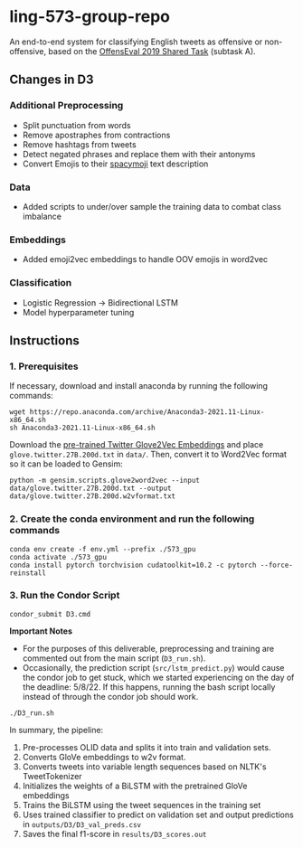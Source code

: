 # ling-573-group-repo
An end-to-end system for classifying English tweets as offensive or non-offensive, based on the [OffensEval 2019 Shared Task](https://sites.google.com/site/offensevalsharedtask/offenseval2019) (subtask A).

## Changes in D3

### Additional Preprocessing
- Split punctuation from words
- Remove apostraphes from contractions
- Remove hashtags from tweets
- Detect negated phrases and replace them with their antonyms
- Convert Emojis to their [spacymoji](https://spacy.io/universe/project/spacymoji) text description

### Data
- Added scripts to under/over sample the training data to combat class imbalance

### Embeddings
- Added emoji2vec embeddings to handle OOV emojis in word2vec

### Classification
- Logistic Regression -> Bidirectional LSTM
- Model hyperparameter tuning

## Instructions

### 1. Prerequisites

If necessary, download and install anaconda by running the following commands:
```
wget https://repo.anaconda.com/archive/Anaconda3-2021.11-Linux-x86_64.sh
sh Anaconda3-2021.11-Linux-x86_64.sh
```

Download the [pre-trained Twitter Glove2Vec Embeddings](https://nlp.stanford.edu/projects/glove/) and place `glove.twitter.27B.200d.txt` in `data/`. 
Then, convert it to Word2Vec format so it can be loaded to Gensim:
```
python -m gensim.scripts.glove2word2vec --input data/glove.twitter.27B.200d.txt --output data/glove.twitter.27B.200d.w2vformat.txt
```

### 2. Create the conda environment and run the following commands

``` 
conda env create -f env.yml --prefix ./573_gpu
conda activate ./573_gpu
conda install pytorch torchvision cudatoolkit=10.2 -c pytorch --force-reinstall
```


### 3. Run the Condor Script

```
condor_submit D3.cmd
```

**Important Notes**
- For the purposes of this deliverable, preprocessing and training are commented out from the main script (`D3_run.sh`). 
- Occasionally, the prediction script (`src/lstm_predict.py`) would cause the condor job to get stuck, which we started experiencing on the day of the deadline: 5/8/22. If this happens, running the bash script locally instead of through the condor job should work.


```
./D3_run.sh
```

In summary, the pipeline:
1. Pre-processes OLID data and splits it into train and validation sets.
2. Converts GloVe embeddings to w2v format.
3. Converts tweets into variable length sequences based on NLTK's TweetTokenizer
4. Initializes the weights of a BiLSTM with the pretrained GloVe embeddings
5. Trains the BiLSTM using the tweet sequences in the training set
6. Uses trained classifier to predict on validation set and output predictions in `outputs/D3/D3_val_preds.csv`
7. Saves the final f1-score in `results/D3_scores.out` 
